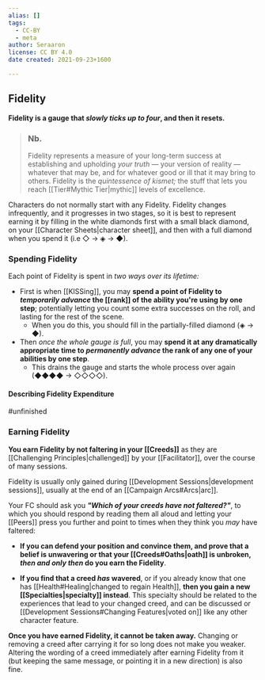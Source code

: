 ```yaml
---
alias: []
tags:
  - CC-BY
  - meta
author: Seraaron
license: CC BY 4.0
date created: 2021-09-23+1600

---
```


## Fidelity

**Fidelity is a gauge that _slowly ticks up to four_, and then it resets.**

> ### Nb.
> Fidelity represents a measure of your long-term success at establishing and upholding _your truth_ — your version of reality — whatever that may be, and for whatever good or ill that it may bring to others. Fidelity is the _quintessence of kismet;_ the stuff that lets you reach [[Tier#Mythic Tier|mythic]] levels of excellence.

Characters do not normally start with any Fidelity. Fidelity changes infrequently, and it progresses in two stages, so it is best to represent earning it by filling in the white diamonds first with a small black diamond, on your [[Character Sheets|character sheet]], and then with a full diamond when you spend it (i.e ◇ → ◈ → ◆).


### Spending Fidelity

Each point of Fidelity is spent in *two ways over its lifetime:*
- First is when [[KISSing]], you may **spend a point of Fidelity to _temporarily advance_ the [[rank]] of the ability you're using by one step**; potentially letting you count some extra successes on the roll, and lasting for the rest of the scene.
	- When you do this, you should fill in the partially-filled diamond (◈ → ◆).
- Then *once the whole gauge is full*, you may **spend it at any dramatically appropriate time to _permanently advance_ the rank of any one of your abilities by one step**.
	- This drains the gauge and starts the whole process over again (◆◆◆◆ → ◇◇◇◇).

#### Describing Fidelity Expenditure

#unfinished 

### Earning Fidelity

**You earn Fidelity by not faltering in your [[Creeds]]** as they are [[Challenging Principles|challenged]] by your [[Facilitator]], over the course of many sessions.

Fidelity is usually only gained during [[Development Sessions|development sessions]], usually at the end of an [[Campaign Arcs#Arcs|arc]].

Your FC should ask you _**"Which of your creeds have not faltered?"**_, to which you should respond by reading them all aloud and letting your [[Peers]] press you further and point to times when they think you _may_ have faltered:

- **If you can defend your position and convince them, and prove that a belief is unwavering or that your [[Creeds#Oaths|oath]] is unbroken, _then and only then_ do you earn the Fidelity**.

- **If you find that a creed *has* wavered**, or if you already know that one has [[Health#Healing|changed to regain Health]], **then you gain a new [[Specialties|specialty]] instead**. This specialty should be related to the experiences that lead to your changed creed, and can be discussed or [[Development Sessions#Changing Features|voted on]] like any other character feature. 

**Once you have earned Fidelity, it cannot be taken away.** Changing or removing a creed after carrying it for so long does not make you weaker. Altering the wording of a creed immediately after earning Fidelity from it (but keeping the same message, or pointing it in a new direction) is also fine.

